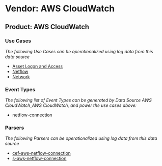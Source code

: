 Vendor: AWS CloudWatch
======================
Product: AWS CloudWatch
-----------------------

### Use Cases

_The following Use Cases can be operationalized using log data from this data source_

* [Asset Logon and Access](usecase_asset_logon_and_access.md)
* [Netflow](usecase_netflow.md)
* [Network](usecase_network.md)


### Event Types

_The following list of Event Types can be generated by Data Source AWS CloudWatch_AWS CloudWatch, and power the use cases above:_

- netflow-connection


### Parsers

_The following Parsers can be operationalized using log data from this data source_

* [cef-aws-netflow-connection](parserContent_cef-aws-netflow-connection.md)
* [s-aws-netflow-connection](parserContent_s-aws-netflow-connection.md)
